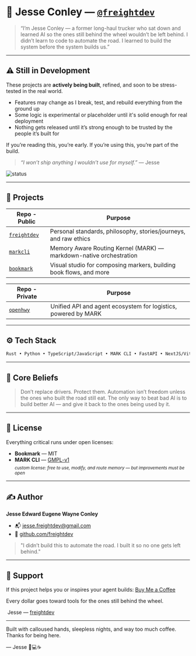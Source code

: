 # 👋 Jesse Conley — [`@freightdev`](https://github.com/freightdev)

> “I’m Jesse Conley — a former long-haul trucker who sat down and learned AI so the ones still behind the wheel wouldn’t be left behind.
> I didn’t learn to code to automate the road. I learned to build the system before the system builds us.”

---

## ⚠️ Still in Development

These projects are **actively being built**, refined, and soon to be stress-tested in the real world.

* Features may change as I break, test, and rebuild everything from the ground up
* Some logic is experimental or placeholder until it's solid enough for real deployment
* Nothing gets released until it’s strong enough to be trusted by the people it’s built for

If you’re reading this, you’re early.
If you’re using this, you’re part of the build.

> *“I won’t ship anything I wouldn’t use for myself.”* — Jesse

![status](https://img.shields.io/badge/status-in%20development-orange?style=flat-square)

---

## 🚚 Projects

| Repo - Public                                                      | Purpose                                                                 |
| ------------------------------------------------------------------ | ----------------------------------------------------------------------- |
| [`freightdev`](https://github.com/freightdev/freightdev)           | Personal standards, philosophy, stories/journeys, and raw ethics        |
| [`markcli`](https://github.com/freightdev/markcli)                 | Memory Aware Routing Kernel (MARK) — markdown-native orchestration      |
| [`bookmark`](https://github.com/freightdev/bookmark)               | Visual studio for composing markers, building book flows, and more       |

| Repo - Private                                                     | Purpose                                                                 |
| ------------------------------------------------------------------ | ----------------------------------------------------------------------- |
| [`openhwy`](https://github.com/freightdev/openhwy)                 | Unified API and agent ecosystem for logistics, powered by MARK           |

---

## ⚙️ Tech Stack

```txt
Rust • Python • TypeScript/JavaScript • MARK CLI • FastAPI • NextJS/Vite • Expo
```

---

## 🧠 Core Beliefs

> Don’t replace drivers. Protect them.
> Automation isn’t freedom unless the ones who built the road still eat.
> The only way to beat bad AI is to build better AI — and give it back to the ones being used by it.

---

## 📄 License

Everything critical runs under open licenses:

- **Bookmark** — MIT  
- **MARK CLI** — [GMPL-v1](https://your-license-link.com)  
  <sub><i>custom license: free to use, modify, and route memory — but improvements must be open</i></sub>

---

## ✍️ Author

**Jesse Edward Eugene Wayne Conley**
  - 📬 [jesse.freightdev@gmail.com](mailto:jesse.freightdev@gmail.com)
  - 🔗 [github.com/freightdev](https://github.com/freightdev)

> "I didn’t build this to automate the road. I built it so no one gets left behind."

---

## 💛 Support

If this project helps you or inspires your agent builds:
[Buy Me a Coffee](https://coff.ee/freightdev)

Every dollar goes toward tools for the ones still behind the wheel.

️ Jesse — [freightdev](https://github.com/freightdev)

---

Built with calloused hands, sleepless nights, and way too much coffee.  
Thanks for being here.

— Jesse 🚚💻☕

